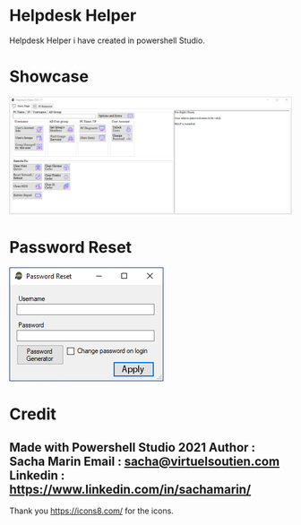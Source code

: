 # Helpdesk Helper 
Helpdesk Helper i have created in powershell Studio. 
<br>
# Showcase
![Alt Text](./Main_Tab.png)
<br>
# Password Reset
![Alt Text](./Password-reset.png)

# Credit
Made with Powershell Studio 2021
Author : Sacha Marin
Email : sacha@virtuelsoutien.com
Linkedin : https://www.linkedin.com/in/sachamarin/
-------------------------
Thank you
https://icons8.com/ for the icons.


